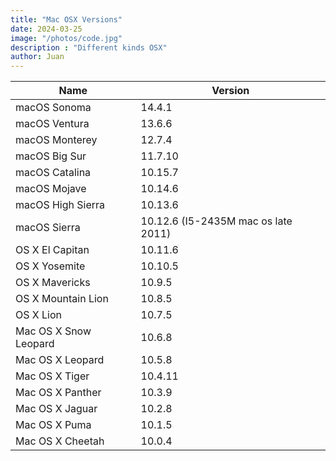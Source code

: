 ```yaml
---
title: "Mac OSX Versions"
date: 2024-03-25
image: "/photos/code.jpg"
description : "Different kinds OSX"
author: Juan
---
```



Name | Version
--- | ---
macOS Sonoma | 14.4.1
macOS Ventura | 13.6.6
macOS Monterey | 12.7.4
macOS Big Sur | 11.7.10
macOS Catalina | 10.15.7
macOS Mojave | 10.14.6
macOS High Sierra | 10.13.6
macOS Sierra | 10.12.6 (I5-2435M mac os late 2011)
OS X El Capitan | 10.11.6
OS X Yosemite | 10.10.5
OS X Mavericks | 10.9.5
OS X Mountain Lion | 10.8.5
OS X Lion | 10.7.5
Mac OS X Snow Leopard | 10.6.8
Mac OS X Leopard | 10.5.8
Mac OS X Tiger | 10.4.11
Mac OS X Panther | 10.3.9
Mac OS X Jaguar | 10.2.8
Mac OS X Puma | 10.1.5
Mac OS X Cheetah | 10.0.4